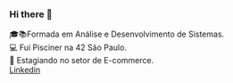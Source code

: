 ### Hi there 👋
 :mortar_board::books:Formada em Análise e Desenvolvimento de Sistemas.<br>
 :computer: Fui Pisciner na 42 São Paulo.<br>
 :briefcase: Estagiando no setor de E-commerce.<br>
[ Linkedin](https://www.linkedin.com/in/nathalia-mendon%C3%A7a-084705252/)

